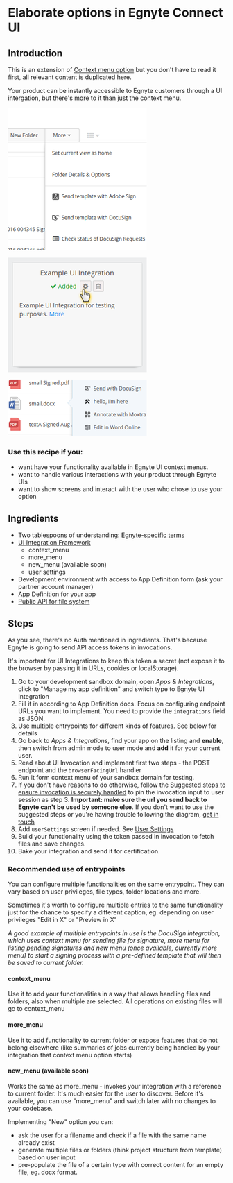 # Elaborate options in Egnyte Connect UI

## Introduction

This is an extension of [Context menu option](context-menu.md) but you don't have to read it first, all relevant content is duplicated here.

Your product can be instantly accessible to Egnyte customers through a UI intergation, but there's more to it than just the context menu.

![Screenshot of a more menu](./assets/more-menu.png)

![Screenshot of settings](./assets/settings-menu.png)

![Screenshot of a context menu](./assets/context-menu.png)

### Use this recipe if you:
- want have your functionality available in Egnyte UI context menus.
- want to handle various interactions with your product through Egnyte UIs
- want to show screens and interact with the user who chose to use your option


## Ingredients

- Two tablespoons of understanding: [Egnyte-specific terms](definitions.md)
- [UI Integration Framework](./ui-framework.md)
  - context_menu
  - more_menu
  - new_menu (available soon)
  - user settings
- Development environment with access to App Definition form (ask your partner account manager)
- App Definition for your app
- [Public API for file system](https://developers.egnyte.com/docs/read/File_System_Management_API_Documentation)

## Steps

As you see, there's no Auth mentioned in ingredients. That's because Egnyte is going to send API access tokens in invocations.

It's important for UI Integrations to keep this token a secret (not expose it to the browser by passing it in URLs, cookies or localStorage).


1. Go to your development sandbox domain, open *Apps & Integrations*, click to "Manage my app definition" and switch type to Egnyte UI Integration
1. Fill it in according to App Definition docs. Focus on configuring endpoint URLs you want to implement. You need to provide the `integrations` field as JSON.
1. Use multiple entrypoints for different kinds of features. See below for details
1. Go back to *Apps & Integrations*, find your app on the listing and **enable**, then switch from admin mode to user mode and **add** it for your current user.
1. Read about UI Invocation and implement first two steps - the POST endpoint and the `browserFacingUrl` handler
1. Run it form context menu of your sandbox domain for testing.
1. If you don't have reasons to do otherwise, follow the [Suggested steps to ensure invocation is securely handled](https://github.com/egnyte/for-integrators/blob/master/doc/UIntegrate_flow.md#suggested-steps-to-ensure-invocation-is-securely-handled) to pin the invocation input to user session as step 3. **Important: make sure the url you send back to Egnyte can't be used by someone else**. If you don't want to use the suggested steps or you're having trouble following the diagram, [get in touch](./contact.md)
1. Add `userSettings` screen if needed. See [User Settings](app-settings.md)
1. Build your functionality using the token passed in invocation to fetch files and save changes.
1. Bake your integration and send it for certification.


### Recommended use of entrypoints

You can configure multiple functionalities on the same entrypoint. They can vary based on user privileges, file types, folder locations and more.

Sometimes it's worth to configure multiple entries to the same functionality just for the chance to specify a different caption, eg. depending on user privileges "Edit in X" or "Preview in X"

*A good example of multiple entrypoints in use is the DocuSign integration, which uses context menu for sending file for signature, more menu for listing pending signatures and new menu (once available, currently more menu) to start a signing process with a pre-defined template that will then be saved to current folder.*

#### context_menu
Use it to add your functionalities in a way that allows handling files and folders, also when multiple are selected. All operations on existing files will go to context_menu

#### more_menu
Use it to add functionality to current folder or expose features that do not belong elsewhere (like summaries of jobs currently being handled by your integration that context menu option starts)

#### new_menu (available soon)
Works the same as more_menu - invokes your integration with a reference to current folder. It's much easier for the user to discover. Before it's available, you can use "more_menu" and switch later with no changes to your codebase.

Implementing "New" option you can:
- ask the user for a filename and check if a file with the same name already exist
- generate multiple files or folders (think project structure from template) based on user input
- pre-populate the file of a certain type with correct content for an empty file, eg. docx format.
